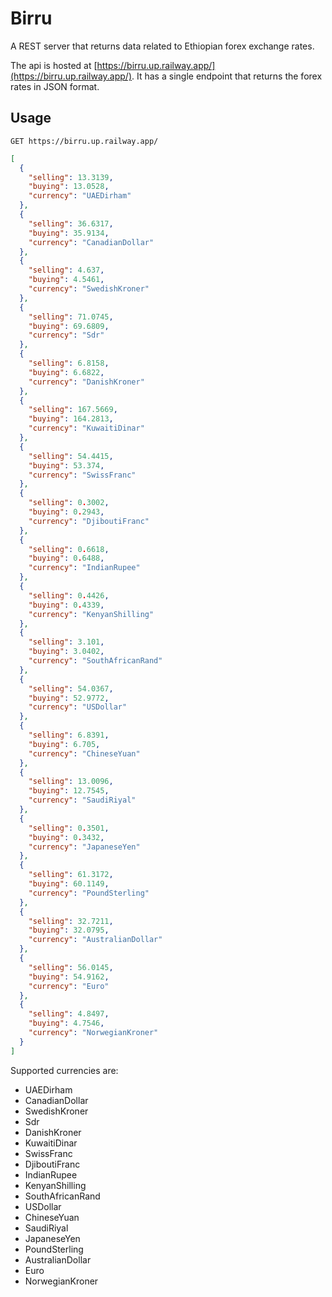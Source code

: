 # Birru

A REST server that returns data related to Ethiopian forex exchange rates.

The api is hosted at [https://birru.up.railway.app/](https://birru.up.railway.app/). It has a single endpoint that returns the forex rates in JSON format.

## Usage

`GET https://birru.up.railway.app/`

```json
[
  {
    "selling": 13.3139,
    "buying": 13.0528,
    "currency": "UAEDirham"
  },
  {
    "selling": 36.6317,
    "buying": 35.9134,
    "currency": "CanadianDollar"
  },
  {
    "selling": 4.637,
    "buying": 4.5461,
    "currency": "SwedishKroner"
  },
  {
    "selling": 71.0745,
    "buying": 69.6809,
    "currency": "Sdr"
  },
  {
    "selling": 6.8158,
    "buying": 6.6822,
    "currency": "DanishKroner"
  },
  {
    "selling": 167.5669,
    "buying": 164.2813,
    "currency": "KuwaitiDinar"
  },
  {
    "selling": 54.4415,
    "buying": 53.374,
    "currency": "SwissFranc"
  },
  {
    "selling": 0.3002,
    "buying": 0.2943,
    "currency": "DjiboutiFranc"
  },
  {
    "selling": 0.6618,
    "buying": 0.6488,
    "currency": "IndianRupee"
  },
  {
    "selling": 0.4426,
    "buying": 0.4339,
    "currency": "KenyanShilling"
  },
  {
    "selling": 3.101,
    "buying": 3.0402,
    "currency": "SouthAfricanRand"
  },
  {
    "selling": 54.0367,
    "buying": 52.9772,
    "currency": "USDollar"
  },
  {
    "selling": 6.8391,
    "buying": 6.705,
    "currency": "ChineseYuan"
  },
  {
    "selling": 13.0096,
    "buying": 12.7545,
    "currency": "SaudiRiyal"
  },
  {
    "selling": 0.3501,
    "buying": 0.3432,
    "currency": "JapaneseYen"
  },
  {
    "selling": 61.3172,
    "buying": 60.1149,
    "currency": "PoundSterling"
  },
  {
    "selling": 32.7211,
    "buying": 32.0795,
    "currency": "AustralianDollar"
  },
  {
    "selling": 56.0145,
    "buying": 54.9162,
    "currency": "Euro"
  },
  {
    "selling": 4.8497,
    "buying": 4.7546,
    "currency": "NorwegianKroner"
  }
]
```

Supported currencies are:

- UAEDirham
- CanadianDollar
- SwedishKroner
- Sdr
- DanishKroner
- KuwaitiDinar
- SwissFranc
- DjiboutiFranc
- IndianRupee
- KenyanShilling
- SouthAfricanRand
- USDollar
- ChineseYuan
- SaudiRiyal
- JapaneseYen
- PoundSterling
- AustralianDollar
- Euro
- NorwegianKroner
